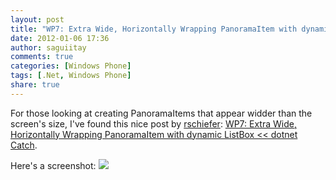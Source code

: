 ```yaml
---
layout: post
title: "WP7: Extra Wide, Horizontally Wrapping PanoramaItem with dynamic ListBox - dotnet Catch"
date: 2012-01-06 17:36
author: saguiitay
comments: true
categories: [Windows Phone]
tags: [.Net, Windows Phone]
share: true
---
```

For those looking at creating PanoramaItems that appear widder than the screen's size, I've found this nice post by 
[rschiefer](http://dotnetcatch.wordpress.com/): [WP7: Extra Wide, Horizontally Wrapping PanoramaItem with dynamic ListBox << dotnet Catch](http://dotnetcatch.wordpress.com/2011/01/06/wp7-extra-wide-horizontally-wrapping-panoramaitem-with-dynamic-listbox/).

Here's a screenshot:
![](http://www.liveside.net/wp-content/images/2010/10/WP7-Office-Hub.jpg)